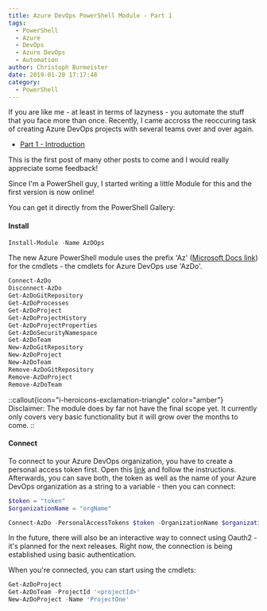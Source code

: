 ```yaml
---
title: Azure DevOps PowerShell Module - Part 1
tags:
  - PowerShell
  - Azure
  - DevOps
  - Azure DevOps
  - Automation
author: Christoph Burmeister
date: 2019-01-20 17:17:48
category:
  - PowerShell
---
```


If you are like me - at least in terms of lazyness - you automate the stuff that you face more than once. Recently, I came accross the reoccuring task of creating Azure DevOps projects with several teams over and over again.
<!-- more -->

* [Part 1 - Introduction](/azure-devops-powershell-module-part-1)

This is the first post of many other posts to come and I would really appreciate some feedback!

Since I'm a PowerShell guy, I started writing a little Module for this and the first version is now online!

You can get it directly from the PowerShell Gallery:

#### Install

```powershell
Install-Module -Name AzDOps
```

The new Azure PowerShell module uses the prefix 'Az' ([Microsoft Docs link](https://docs.microsoft.com/en-us/powershell/azure/new-azureps-module-az?view=azps-1.1.0)) for the cmdlets - the cmdlets for Azure DevOps use 'AzDo'.

```powershell
Connect-AzDo
Disconnect-AzDo
Get-AzDoGitRepository
Get-AzDoProcesses
Get-AzDoProject
Get-AzDoProjectHistory
Get-AzDoProjectProperties
Get-AzDoSecurityNamespace
Get-AzDoTeam
New-AzDoGitRepository
New-AzDoProject
New-AzDoTeam
Remove-AzDoGitRepository
Remove-AzDoProject
Remove-AzDoTeam
```

::callout{icon="i-heroicons-exclamation-triangle" color="amber"}
Disclaimer:
The module does by far not have the final scope yet. It currently only covers very basic functionality but it will grow over the months to come.
::

#### Connect
To connect to your Azure DevOps organization, you have to create a personal access token first. Open this [link](https://docs.microsoft.com/en-us/azure/devops/organizations/accounts/use-personal-access-tokens-to-authenticate?view=vsts) and follow the instructions. Afterwards, you can save both, the token as well as the name of your Azure DevOps organization as a string to a variable -  then you can connect:

```powershell
$token = "token"
$organizationName = "orgName"

Connect-AzDo -PersonalAccessTokens $token -OrganizationName $organizationName
```

In the future, there will also be an interactive way to connect using Oauth2 - it's planned for the next releases.
Right now, the connection is being established using basic authentication.

When you're connected, you can start using the cmdlets:

```powershell
Get-AzDoProject
Get-AzDoTeam -ProjectId '<projectId>'
New-AzDoProject -Name 'ProjectOne'
```
